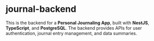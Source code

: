 # journal-backend

This is the backend for a **Personal Journaling App**, built with **NestJS**, **TypeScript**, and **PostgreSQL**. The backend provides APIs for user authentication, journal entry management, and data summaries.